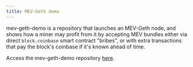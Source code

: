 ```yaml
---
title: MEV-Geth demo
---
```


mev-geth-demo is a repository that launches an MEV-Geth node, and shows how a miner may profit from it by accepting MEV
bundles either via direct `block.coinbase` smart contract "bribes", or with extra transactions that pay
the block's coinbase if it's known ahead of time.

Access the mev-geth-demo repository [here](https://github.com/flashbots/mev-geth-demo).

